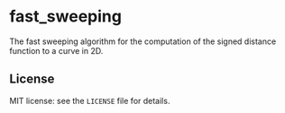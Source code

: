 # fast_sweeping

The fast sweeping algorithm for the computation of the signed distance
function to a curve in 2D.

## License

MIT license: see the `LICENSE` file for details.
